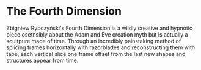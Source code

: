 # The Fourth Dimension

Zbigniew Rybczyński's Fourth Dimension is a wildly creative and hypnotic piece osetnsibly about the Adam and Eve creation myth but is actually a scultpure made of time. Through an incredibly painstaking method of splicing frames horizontally with razorblades and reconstructing them with tape, each vertical slice one frame offset from the last new shapes and structures appear from time.